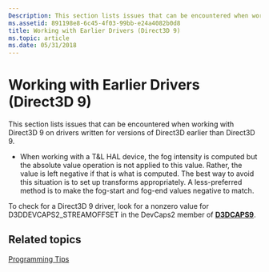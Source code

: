 ```yaml
---
Description: This section lists issues that can be encountered when working with Direct3D 9 on drivers written for versions of Direct3D earlier than Direct3D 9.
ms.assetid: 891198e8-6c45-4f03-99bb-e24a4082b0d8
title: Working with Earlier Drivers (Direct3D 9)
ms.topic: article
ms.date: 05/31/2018
---
```


# Working with Earlier Drivers (Direct3D 9)

This section lists issues that can be encountered when working with Direct3D 9 on drivers written for versions of Direct3D earlier than Direct3D 9.

-   When working with a T&L HAL device, the fog intensity is computed but the absolute value operation is not applied to this value. Rather, the value is left negative if that is what is computed. The best way to avoid this situation is to set up transforms appropriately. A less-preferred method is to make the fog-start and fog-end values negative to match.

To check for a Direct3D 9 driver, look for a nonzero value for D3DDEVCAPS2\_STREAMOFFSET in the DevCaps2 member of [**D3DCAPS9**](/windows/desktop/api/D3D9Caps/ns-d3d9caps-d3dcaps9).

## Related topics

<dl> <dt>

[Programming Tips](programming-tips.md)
</dt> </dl>

 

 



